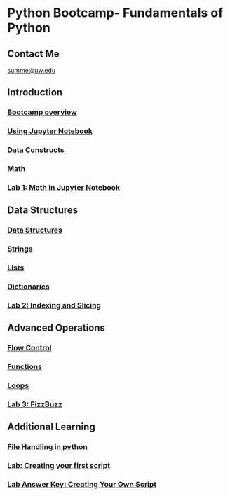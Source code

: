 # Python Bootcamp- Fundamentals of Python

## Contact Me
summe@uw.edu

## Introduction
### [Bootcamp overview](./python_basics/notebooks/Python%20Bootcamp-%20Intro.ipynb)
### [Using Jupyter Notebook](./python_basics/notebooks/Using%20Jupyter%20Notebook.ipynb)
### [Data Constructs](./python_basics/notebooks/Python%20Bootcamp%20-%20Data%20Constructs.ipynb)
### [Math](./python_basics/notebooks/Python%20Bootcamp-%20Math.ipynb)
### [Lab 1: Math in Jupyter Notebook](./python_basics/labs/Lab1-%20Math.ipynb)

## Data Structures
### [Data Structures](./python_basics/notebooks/Python%20Bootcamp-%20Data%20Structures.ipynb)
### [Strings](./python_basics/notebooks/Python%20Bootcamp-%20Strings.ipynb)
### [Lists](./python_basics/notebooks/Python%20Bootcamp-%20Lists.ipynb)
### [Dictionaries](./python_basics/notebooks/Python%20Bootcamp-%20Dictionaries.ipynb)
### [Lab 2: Indexing and Slicing](./python_basics/labs/Lab2-%20Indexing%20and%20Slicing.ipynb)

## Advanced Operations
### [Flow Control](./python_basics/notebooks/Flow%20Control.ipynb)
### [Functions](./python_basics/notebooks/Functions.ipynb)
### [Loops](./python_basics/notebooks/Loops.ipynb)
### [Lab 3: FizzBuzz](./python_basics/labs/FizzBuzz_Lab.ipynb)

## Additional Learning
### [File Handling in python](./python_basics/notebooks/File%20Handling.ipynb)
### [Lab: Creating your first script](./python_basics/labs/Lab3.ipynb)
### [Lab Answer Key: Creating Your Own Script](https://github.com/summerela/UWFoster_python_bootcamp/blob/master/python_basics/labs/Lab3-%20Answer%20Key.ipynb)



